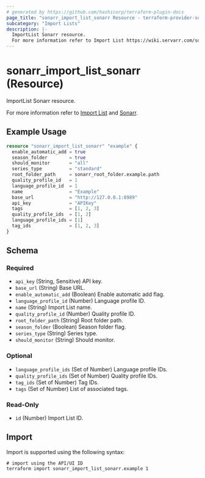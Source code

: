```yaml
---
# generated by https://github.com/hashicorp/terraform-plugin-docs
page_title: "sonarr_import_list_sonarr Resource - terraform-provider-sonarr"
subcategory: "Import Lists"
description: |-
  ImportList Sonarr resource.
  For more information refer to Import List https://wiki.servarr.com/sonarr/settings#import-lists and Sonarr https://wiki.servarr.com/sonarr/supported#sonarr.
---
```


# sonarr_import_list_sonarr (Resource)

<!-- subcategory:Import Lists -->ImportList Sonarr resource.
For more information refer to [Import List](https://wiki.servarr.com/sonarr/settings#import-lists) and [Sonarr](https://wiki.servarr.com/sonarr/supported#sonarr).

## Example Usage

```terraform
resource "sonarr_import_list_sonarr" "example" {
  enable_automatic_add = true
  season_folder        = true
  should_monitor       = "all"
  series_type          = "standard"
  root_folder_path     = sonarr_root_folder.example.path
  quality_profile_id   = 1
  language_profile_id  = 1
  name                 = "Example"
  base_url             = "http://127.0.0.1:8989"
  api_key              = "APIKey"
  tags                 = [1, 2, 3]
  quality_profile_ids  = [1, 2]
  language_profile_ids = [1]
  tag_ids              = [1, 2, 3]
}
```

<!-- schema generated by tfplugindocs -->
## Schema

### Required

- `api_key` (String, Sensitive) API key.
- `base_url` (String) Base URL.
- `enable_automatic_add` (Boolean) Enable automatic add flag.
- `language_profile_id` (Number) Language profile ID.
- `name` (String) Import List name.
- `quality_profile_id` (Number) Quality profile ID.
- `root_folder_path` (String) Root folder path.
- `season_folder` (Boolean) Season folder flag.
- `series_type` (String) Series type.
- `should_monitor` (String) Should monitor.

### Optional

- `language_profile_ids` (Set of Number) Language profile IDs.
- `quality_profile_ids` (Set of Number) Quality profile IDs.
- `tag_ids` (Set of Number) Tag IDs.
- `tags` (Set of Number) List of associated tags.

### Read-Only

- `id` (Number) Import List ID.

## Import

Import is supported using the following syntax:

```shell
# import using the API/UI ID
terraform import sonarr_import_list_sonarr.example 1
```
